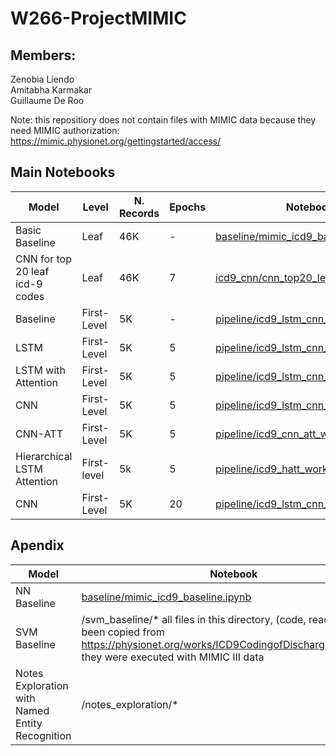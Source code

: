 # W266-ProjectMIMIC

## Members:
Zenobia Liendo   
Amitabha Karmakar   
Guillaume De Roo   

Note: this repositiory does not contain files with MIMIC data because they need MIMIC authorization:
https://mimic.physionet.org/gettingstarted/access/ 

## Main Notebooks
| Model | Level| N. Records | Epochs | Notebook |
| --- | --- | --- | --- | --- |
| Basic Baseline | Leaf | 46K | - | [baseline/mimic_icd9_baseline.ipynb](https://github.com/letslego/W266-ProjectMIMIC/blob/master/baseline/mimic_icd9_baseline.ipynb) |
| CNN for top 20 leaf icd-9 codes | Leaf | 46K | 7 | [icd9_cnn/cnn_top20_leave.ipynb](https://github.com/letslego/W266-ProjectMIMIC/blob/master/icd9_cnn/cnn_top20_leave.ipynb) |
| Baseline | First-Level | 5K| -|[pipeline/icd9_lstm_cnn_workbook.ipynb](https://github.com/letslego/W266-ProjectMIMIC/blob/master/pipeline/icd9_lstm_cnn_workbook.ipynb)|
| LSTM | First-Level | 5K| 5|[pipeline/icd9_lstm_cnn_workbook.ipynb](https://github.com/letslego/W266-ProjectMIMIC/blob/master/pipeline/icd9_lstm_cnn_workbook.ipynb)|
| LSTM with Attention| First-Level | 5K|5| [pipeline/icd9_lstm_cnn_workbook.ipynb](https://github.com/letslego/W266-ProjectMIMIC/blob/master/pipeline/icd9_lstm_cnn_workbook.ipynb)|
| CNN| First-Level | 5K| 5|[pipeline/icd9_lstm_cnn_workbook.ipynb](https://github.com/letslego/W266-ProjectMIMIC/blob/master/pipeline/icd9_lstm_cnn_workbook.ipynb)|
| CNN-ATT| First-Level | 5K| 5|[pipeline/icd9_cnn_att_workbook.ipynb](https://github.com/letslego/W266-ProjectMIMIC/blob/master/pipeline/icd9_cnn_att_workbook.ipynb)|
| Hierarchical LSTM Attention | First-level| 5k|5| [pipeline/icd9_hatt_workbook.ipynb](https://github.com/letslego/W266-ProjectMIMIC/blob/master/pipeline/icd9_hatt_workbook.ipynb)
| CNN| First-Level | 5K| 20| [pipeline/icd9_lstm_cnn_workbook.ipynb](https://github.com/letslego/W266-ProjectMIMIC/blob/master/pipeline/icd9_lstm_cnn_workbook.ipynb)|


## Apendix 
| Model | Notebook |
| --- | --- |
| NN Baseline | [baseline/mimic_icd9_baseline.ipynb](https://github.com/letslego/W266-ProjectMIMIC/blob/master/baseline/mimic_icd9_baseline.ipynb) |
| SVM Baseline | /svm_baseline/* all files in this directory, (code, readme) had been copied from https://physionet.org/works/ICD9CodingofDischargeSummaries, they were executed with MIMIC III data |
| Notes Exploration with Named Entity Recognition | /notes_exploration/* |
